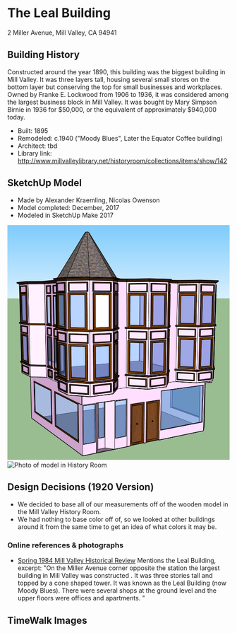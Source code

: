 # The Leal Building
2 Miller Avenue, Mill Valley, CA 94941

## Building History

Constructed around the year 1890, this building was the biggest building in Mill Valley. It was three layers tall, housing several small stores on the bottom layer but conserving the top for small businesses and workplaces. Owned by Franke E. Lockwood from 1906 to 1936, it was considered among the largest business block in Mill Valley. It was bought by Mary Simpson Birnie in 1936 for $50,000, or the equivalent of approximately $940,000 today. 

- Built: 1895
- Remodeled: c.1940 ("Moody Blues", Later the Equator Coffee building)
- Architect: tbd
- Library link: http://www.millvalleylibrary.net/historyroom/collections/items/show/142


## SketchUp Model

- Made by Alexander Kraemling, Nicolas Owenson
- Model completed: December, 2017
- Modeled in SketchUp Make 2017

![SketchUp model screenshot](https://github.com/TimeWalkOrg/building-mill-valley-ca-leal-building/blob/master/leal-building-1920.jpg)
![Photo of model in History Room](https://github.com/TimeWalkOrg/building-mill-valley-ca-leal-building/blob/master/leal-building-history-room-model.jpg)

## Design Decisions (1920 Version)
- We decided to base all of our measurements off of the wooden model in the Mill Valley History Room.
- We had nothing to base color off of, so we looked at other buildings around it from the same time to get an idea of what colors it may be.


### Online references & photographs
* [Spring 1984 Mill Valley Historical Review](http://www.millvalleylibrary.net/historyroom/collections/archive/files/mvhs1984spring-reduce_910d348bce.pdf) Mentions the Leal Building, excerpt: "On the Miller Avenue corner opposite the station the largest building in Mill Valley was constructed . It was three stories tall and topped by a cone shaped tower. It was known as the Leal Building (now Moody Blues). There were several shops at the ground level and the upper floors were offices and apartments. "

## TimeWalk Images
